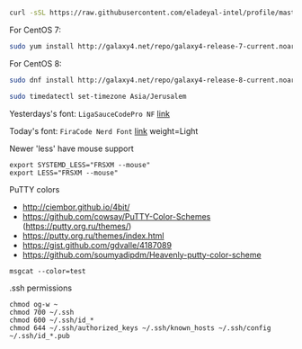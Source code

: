 ```bash

curl -sSL https://raw.githubusercontent.com/eladeyal-intel/profile/master/prep.sh? | bash

```


For CentOS 7:
```bash
sudo yum install http://galaxy4.net/repo/galaxy4-release-7-current.noarch.rpm && sudo yum install tmux vim
```

For CentOS 8:
```bash
sudo dnf install http://galaxy4.net/repo/galaxy4-release-8-current.noarch.rpm &&& sudo dnf install tmux vim 
```


```bash
sudo timedatectl set-timezone Asia/Jerusalem
```

Yesterdays's font: `LigaSauceCodePro NF` [link](https://github.com/Bo-Fone/Liga-Sauce-Code-Pro-Nerd-Font/tree/master/OTF/Liga-Sauce-Code-Pro-Nerd-Font-Complete-Windows-Compatible)

Today's font: `FiraCode Nerd Font` [link](https://github.com/ryanoasis/nerd-fonts/releases/download/v2.1.0/FiraCode.zip) weight=Light


Newer 'less' have mouse support
```
export SYSTEMD_LESS="FRSXM --mouse"
export LESS="FRSXM --mouse"
```


PuTTY colors
- http://ciembor.github.io/4bit/
- https://github.com/cowsay/PuTTY-Color-Schemes (https://putty.org.ru/themes/)
- https://putty.org.ru/themes/index.html
- https://gist.github.com/gdvalle/4187089
- https://github.com/soumyadipdm/Heavenly-putty-color-scheme

`msgcat --color=test`

.ssh permissions
```
chmod og-w ~
chmod 700 ~/.ssh
chmod 600 ~/.ssh/id_*
chmod 644 ~/.ssh/authorized_keys ~/.ssh/known_hosts ~/.ssh/config ~/.ssh/id_*.pub
```
